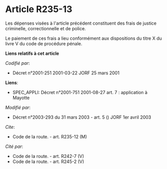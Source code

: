 # Article R235-13

Les dépenses visées à l'article précédent constituent des frais de justice criminelle, correctionnelle et de police.

Le paiement de ces frais a lieu conformément aux dispositions du titre X du livre V du code de procédure pénale.

**Liens relatifs à cet article**

_Codifié par_:

  - Décret n°2001-251 2001-03-22 JORF 25 mars 2001

**Liens**:

  - SPEC_APPLI: Décret n°2001-751 2001-08-27 art. 7 : application à Mayotte

_Modifié par_:

  - Décret n°2003-293 du 31 mars 2003 - art. 5 () JORF 1er avril 2003

_Cite_:

  - Code de la route. - art. R235-12 (M)

_Cité par_:

  - Code de la route. - art. R242-7 (V)
  - Code de la route. - art. R245-2 (V)
